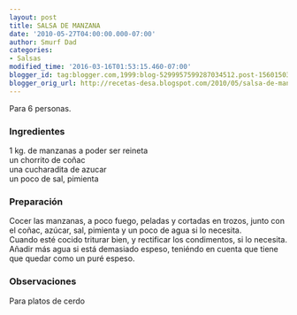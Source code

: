 ```yaml
---
layout: post
title: SALSA DE MANZANA
date: '2010-05-27T04:00:00.000-07:00'
author: Smurf Dad
categories:
- Salsas
modified_time: '2016-03-16T01:53:15.460-07:00'
blogger_id: tag:blogger.com,1999:blog-5299957599287034512.post-1560150342098813975
blogger_orig_url: http://recetas-desa.blogspot.com/2010/05/salsa-de-manzana.html
---
```


Para 6 personas.<br><h3>Ingredientes</h3><p>1 kg. de manzanas a poder ser reineta<br/>un chorrito de co&ntilde;ac<br/>una cucharadita de azucar<br/>un poco de sal, pimienta</p><h3>Preparaci&oacute;n</h3><p>Cocer las manzanas, a poco fuego, peladas y cortadas en trozos, junto con el co&ntilde;ac, az&uacute;car, sal, pimienta y un poco de agua si lo necesita.<br/>Cuando est&eacute; cocido triturar bien, y rectificar los condimentos, si lo necesita.<br/>A&ntilde;adir m&aacute;s agua si est&aacute; demasiado espeso, teni&eacute;ndo en cuenta que tiene que quedar como un pur&eacute; espeso.</p><h3>Observaciones</h3><p>Para platos de cerdo</p>